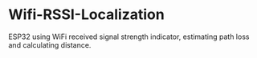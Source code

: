 # Wifi-RSSI-Localization
 ESP32 using WiFi received signal strength indicator, estimating path loss and calculating distance.
